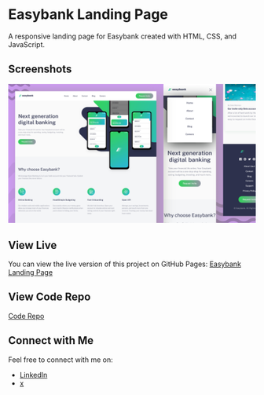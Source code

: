 # Easybank Landing Page

A responsive landing page for Easybank created with HTML, CSS, and JavaScript.

## Screenshots

![Screenshot 1](img/screenshot.png)

## View Live

You can view the live version of this project on GitHub Pages: [Easybank Landing Page](https://iamupo.github.io/Frontend-Mentor-challenge/Easybank-landing-page/)

## View Code Repo
[Code Repo](https://github.com/IamUPO/Frontend-Mentor-challenge/tree/main/Easybank-landing-page/)

## Connect with Me

Feel free to connect with me on:

- [LinkedIn](https://www.linkedin.com/in/iamupo/)
- [x](https://www.x.com/iamupo/)
